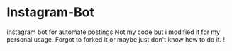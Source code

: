 # Instagram-Bot
instagram bot for automate postings 
Not my code but i modified it for my personal usage. 
Forgot to forked it or maybe just don't know how to do it. ! 
